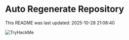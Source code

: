 # Auto Regenerate Repository

This README was last updated: 2025-10-28 21:08:40

 ![TryHackMe](https://tryhackme.com/badge/533634)